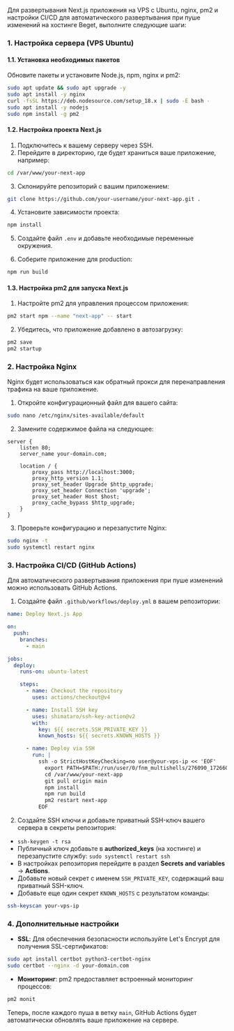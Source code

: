 Для развертывания Next.js приложения на VPS с Ubuntu, nginx, pm2 и настройки CI/CD для автоматического развертывания при пуше изменений на хостинге Beget, выполните следующие шаги:

### 1. Настройка сервера (VPS Ubuntu)

#### 1.1. Установка необходимых пакетов

Обновите пакеты и установите Node.js, npm, nginx и pm2:

```bash
sudo apt update && sudo apt upgrade -y
sudo apt install -y nginx
curl -fsSL https://deb.nodesource.com/setup_18.x | sudo -E bash -
sudo apt install -y nodejs
sudo npm install -g pm2
```

#### 1.2. Настройка проекта Next.js

1. Подключитесь к вашему серверу через SSH.
2. Перейдите в директорию, где будет храниться ваше приложение, например:

```bash
cd /var/www/your-next-app
```

3. Склонируйте репозиторий с вашим приложением:

```bash
git clone https://github.com/your-username/your-next-app.git .
```

4. Установите зависимости проекта:

```bash
npm install
```

5. Создайте файл `.env` и добавьте необходимые переменные окружения.

6. Соберите приложение для production:

```bash
npm run build
```

#### 1.3. Настройка pm2 для запуска Next.js

1. Настройте pm2 для управления процессом приложения:

```bash
pm2 start npm --name "next-app" -- start
```

2. Убедитесь, что приложение добавлено в автозагрузку:

```bash
pm2 save
pm2 startup
```

### 2. Настройка Nginx

Nginx будет использоваться как обратный прокси для перенаправления трафика на ваше приложение.

1. Откройте конфигурационный файл для вашего сайта:

```bash
sudo nano /etc/nginx/sites-available/default
```

2. Замените содержимое файла на следующее:

```nginx
server {
    listen 80;
    server_name your-domain.com;

    location / {
        proxy_pass http://localhost:3000;
        proxy_http_version 1.1;
        proxy_set_header Upgrade $http_upgrade;
        proxy_set_header Connection 'upgrade';
        proxy_set_header Host $host;
        proxy_cache_bypass $http_upgrade;
    }
}
```

3. Проверьте конфигурацию и перезапустите Nginx:

```bash
sudo nginx -t
sudo systemctl restart nginx
```

### 3. Настройка CI/CD (GitHub Actions)

Для автоматического развертывания приложения при пуше изменений можно использовать GitHub Actions.

1. Создайте файл `.github/workflows/deploy.yml` в вашем репозитории:

```yaml
name: Deploy Next.js App

on:
  push:
    branches:
      - main

jobs:
  deploy:
    runs-on: ubuntu-latest

    steps:
      - name: Checkout the repository
        uses: actions/checkout@v4

      - name: Install SSH key
        uses: shimataro/ssh-key-action@v2
        with:
          key: ${{ secrets.SSH_PRIVATE_KEY }}
          known_hosts: ${{ secrets.KNOWN_HOSTS }}

      - name: Deploy via SSH
        run: |
          ssh -o StrictHostKeyChecking=no user@your-vps-ip << 'EOF'
            export PATH=$PATH:/run/user/0/fnm_multishells/276090_1726604285757/bin
            cd /var/www/your-next-app
            git pull origin main
            npm install
            npm run build
            pm2 restart next-app
          EOF
```

2. Создайте SSH ключи и добавьте приватный SSH-ключ вашего сервера в секреты репозитория:
  - `ssh-keygen -t rsa`
  - Публичный ключ добавьте в **authorized_keys** (на хостинге) и перезапустите службу: `sudo systemctl restart ssh`
  - В настройках репозитория перейдите в раздел **Secrets and variables** → **Actions**.
  - Добавьте новый секрет с именем `SSH_PRIVATE_KEY`, содержащий ваш приватный SSH-ключ.
  - Добавьте еще один секрет `KNOWN_HOSTS` с результатом команды:

```bash
ssh-keyscan your-vps-ip
```

### 4. Дополнительные настройки

- **SSL**: Для обеспечения безопасности используйте Let's Encrypt для получения SSL-сертификатов:

```bash
sudo apt install certbot python3-certbot-nginx
sudo certbot --nginx -d your-domain.com
```

- **Мониторинг**: pm2 предоставляет встроенный мониторинг процессов:

```bash
pm2 monit
```

Теперь, после каждого пуша в ветку `main`, GitHub Actions будет автоматически обновлять ваше приложение на сервере.
